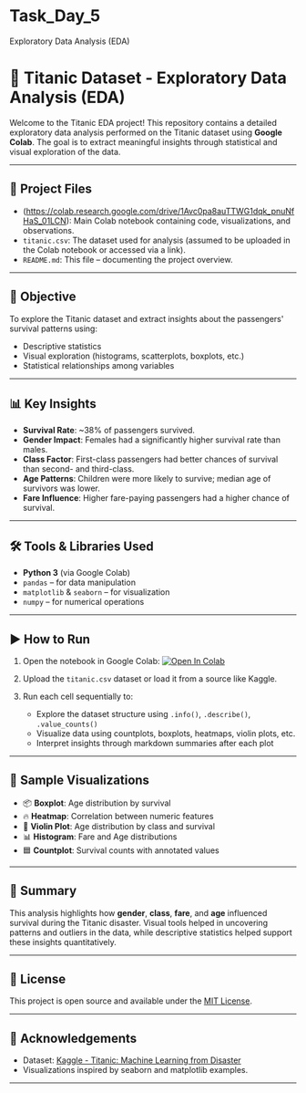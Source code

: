 # Task_Day_5
Exploratory Data Analysis (EDA)
# 🚢 Titanic Dataset - Exploratory Data Analysis (EDA)

Welcome to the Titanic EDA project! This repository contains a detailed exploratory data analysis performed on the Titanic dataset using **Google Colab**. The goal is to extract meaningful insights through statistical and visual exploration of the data.

---

## 📁 Project Files

- (https://colab.research.google.com/drive/1Avc0pa8auTTWG1dqk_pnuNfHaS_01LCN): Main Colab notebook containing code, visualizations, and observations.
- `titanic.csv`: The dataset used for analysis (assumed to be uploaded in the Colab notebook or accessed via a link).
- `README.md`: This file – documenting the project overview.

---

## 🎯 Objective

To explore the Titanic dataset and extract insights about the passengers' survival patterns using:
- Descriptive statistics
- Visual exploration (histograms, scatterplots, boxplots, etc.)
- Statistical relationships among variables

---

## 📊 Key Insights

- **Survival Rate**: ~38% of passengers survived.
- **Gender Impact**: Females had a significantly higher survival rate than males.
- **Class Factor**: First-class passengers had better chances of survival than second- and third-class.
- **Age Patterns**: Children were more likely to survive; median age of survivors was lower.
- **Fare Influence**: Higher fare-paying passengers had a higher chance of survival.

---

## 🛠️ Tools & Libraries Used

- **Python 3** (via Google Colab)
- `pandas` – for data manipulation
- `matplotlib` & `seaborn` – for visualization
- `numpy` – for numerical operations

---

## ▶️ How to Run

1. Open the notebook in Google Colab:
   [![Open In Colab]([https://colab.research.google.com/assets/colab-badge.svg)](https://colab.research.google.com/github/your-username/your-repo-name/blob/main/Titanic_EDA_Colab.ipynb](https://colab.research.google.com/drive/1Avc0pa8auTTWG1dqk_pnuNfHaS_01LCN))

2. Upload the `titanic.csv` dataset or load it from a source like Kaggle.

3. Run each cell sequentially to:
   - Explore the dataset structure using `.info()`, `.describe()`, `.value_counts()`
   - Visualize data using countplots, boxplots, heatmaps, violin plots, etc.
   - Interpret insights through markdown summaries after each plot

---

## 📌 Sample Visualizations

- 📦 **Boxplot**: Age distribution by survival
- 🔥 **Heatmap**: Correlation between numeric features
- 🎻 **Violin Plot**: Age distribution by class and survival
- 📊 **Histogram**: Fare and Age distributions
- 🟦 **Countplot**: Survival counts with annotated values

---

## 📌 Summary

This analysis highlights how **gender**, **class**, **fare**, and **age** influenced survival during the Titanic disaster. Visual tools helped in uncovering patterns and outliers in the data, while descriptive statistics helped support these insights quantitatively.

---

## 📜 License

This project is open source and available under the [MIT License](LICENSE).

---

## 🙌 Acknowledgements

- Dataset: [Kaggle - Titanic: Machine Learning from Disaster]([https://www.kaggle.com/c/titanic](https://www.kaggle.com/datasets/brendan45774/test-file))
- Visualizations inspired by seaborn and matplotlib examples.

---


